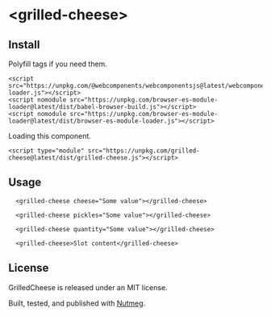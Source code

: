 &lt;grilled-cheese&gt;
====

Install
----

Polyfill tags if you need them.

```
<script src="https://unpkg.com/@webcomponents/webcomponentsjs@latest/webcomponents-loader.js"></script>
<script nomodule src="https://unpkg.com/browser-es-module-loader@latest/dist/babel-browser-build.js"></script>
<script nomodule src="https://unpkg.com/browser-es-module-loader@latest/dist/browser-es-module-loader.js"></script>
```

Loading this component.

```
<script type="module" src="https://unpkg.com/grilled-cheese@latest/dist/grilled-cheese.js"></script>

```

Usage
----

```
  <grilled-cheese cheese="Some value"></grilled-cheese>

  <grilled-cheese pickles="Some value"></grilled-cheese>

  <grilled-cheese quantity="Some value"></grilled-cheese>

  <grilled-cheese>Slot content</grilled-cheese>
```

License
----

GrilledCheese is released under an MIT license.

Built, tested, and published with [Nutmeg](https://nutmeg.tools).
